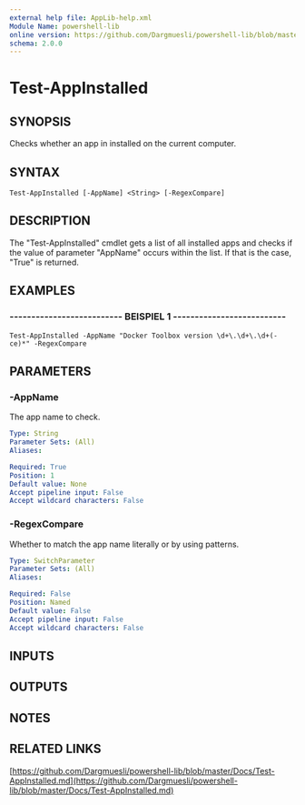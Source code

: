 ```yaml
---
external help file: AppLib-help.xml
Module Name: powershell-lib
online version: https://github.com/Dargmuesli/powershell-lib/blob/master/Docs/Test-AppInstalled.md
schema: 2.0.0
---
```


# Test-AppInstalled

## SYNOPSIS
Checks whether an app in installed on the current computer.

## SYNTAX

```
Test-AppInstalled [-AppName] <String> [-RegexCompare]
```

## DESCRIPTION
The "Test-AppInstalled" cmdlet gets a list of all installed apps and checks if the value of parameter "AppName" occurs within the list.
If that is the case, "True" is returned.

## EXAMPLES

### -------------------------- BEISPIEL 1 --------------------------
```
Test-AppInstalled -AppName "Docker Toolbox version \d+\.\d+\.\d+(-ce)*" -RegexCompare
```

## PARAMETERS

### -AppName
The app name to check.

```yaml
Type: String
Parameter Sets: (All)
Aliases: 

Required: True
Position: 1
Default value: None
Accept pipeline input: False
Accept wildcard characters: False
```

### -RegexCompare
Whether to match the app name literally or by using patterns.

```yaml
Type: SwitchParameter
Parameter Sets: (All)
Aliases: 

Required: False
Position: Named
Default value: False
Accept pipeline input: False
Accept wildcard characters: False
```

## INPUTS

## OUTPUTS

## NOTES

## RELATED LINKS

[https://github.com/Dargmuesli/powershell-lib/blob/master/Docs/Test-AppInstalled.md](https://github.com/Dargmuesli/powershell-lib/blob/master/Docs/Test-AppInstalled.md)

